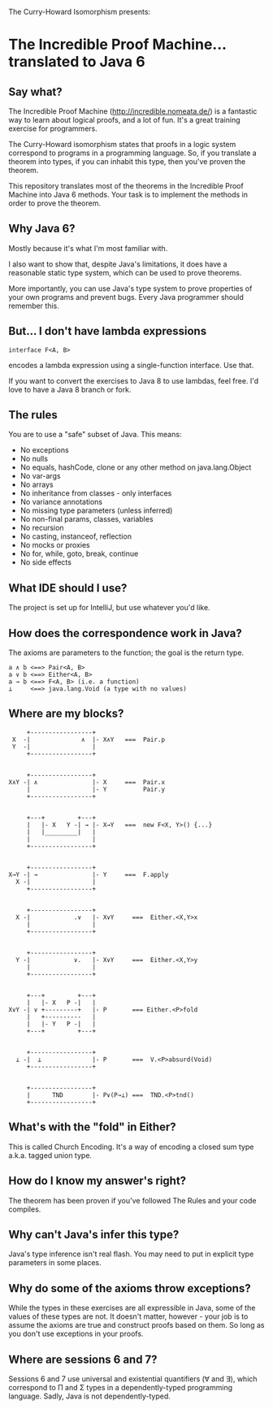 The Curry-Howard Isomorphism presents:

The Incredible Proof Machine... translated to Java 6
====================================================

Say what?
---------

The Incredible Proof Machine (http://incredible.nomeata.de/) 
is a fantastic way to learn about logical proofs, 
and a lot of fun. It's a great training exercise for programmers. 

The Curry-Howard isomorphism states that proofs in a logic system correspond
to programs in a programming language. So, if you translate a theorem into types, 
if you can inhabit this type, then you've proven the theorem.

This repository translates most of the theorems in the Incredible Proof Machine
into Java 6 methods. Your task is to implement the methods in order to prove the theorem.

Why Java 6?
-----------

Mostly because it's what I'm most familiar with. 

I also want to show that, despite Java's limitations, it does
have a reasonable static type system, which can be used to prove theorems.

More importantly, you can use Java's type system to prove properties
of your own programs and prevent bugs. 
Every Java programmer should remember this.

But... I don't have lambda expressions
--------------------------------------

    interface F<A, B> 
     
encodes a lambda expression 
using a single-function interface. 
Use that. 

If you want to convert the exercises to Java 8 to use lambdas, feel free. 
I'd love to have a Java 8 branch or fork.

The rules
---------

You are to use a "safe" subset of Java. This means:

- No exceptions
- No nulls
- No equals, hashCode, clone or any other method on java.lang.Object
- No var-args
- No arrays
- No inheritance from classes - only interfaces
- No variance annotations
- No missing type parameters (unless inferred)
- No non-final params, classes, variables
- No recursion
- No casting, instanceof, reflection
- No mocks or proxies
- No for, while, goto, break, continue 
- No side effects

What IDE should I use?
----------------------

The project is set up for IntelliJ, but use whatever you'd like.

How does the correspondence work in Java?
-----------------------------------------

The axioms are parameters to the function; the goal is the return type.

    a ∧ b <==> Pair<A, B>
    a ∨ b <==> Either<A, B>
    a → b <==> F<A, B> (i.e. a function)
    ⊥     <==> java.lang.Void (a type with no values)
    

Where are my blocks?
--------------------

         +-----------------+
     X  -|              ∧  |- X∧Y   ===  Pair.p  
     Y  -|                 |
         +-----------------+


         +-----------------+
    X∧Y -| ∧               |- X     ===  Pair.x  
         |                 |- Y          Pair.y
         +-----------------+


         +---+         +---+
         |   |- X   Y -| → |- X→Y   ===  new F<X, Y>() {...}
         |   |_________|   |
         |                 |
         +-----------------+


         +-----------------+
    X→Y -| →               |- Y     ===  F.apply  
      X -|                 |
         +-----------------+


         +-----------------+
      X -|            .∨   |- X∨Y     ===  Either.<X,Y>x  
         |                 |
         +-----------------+


         +-----------------+
      Y -|            ∨.   |- X∨Y     ===  Either.<X,Y>y  
         |                 |
         +-----------------+


         +---+         +---+
         |   |- X   P -|   |  
    X∨Y -| ∨ +---------+   |- P       === Either.<P>fold
         |   +----------   |
         |   |- Y   P -|   |
         +---+         +---+


         +-----------------+
      ⊥ -|  ⊥              |- P       ===  V.<P>absurd(Void)  
         +-----------------+


         +-----------------+
         |      TND        |- P∨(P→⊥) ===  TND.<P>tnd()
         +-----------------+



What's with the "fold" in Either?
---------------------------------

This is called Church Encoding. 
It's a way of encoding a closed sum type a.k.a. tagged union type.

How do I know my answer's right?
--------------------------------

The theorem has been proven if you've followed The Rules and your code compiles. 

Why can't Java's infer this type?
---------------------------------

Java's type inference isn't real flash. 
You may need to put in explicit type parameters in some places.

Why do some of the axioms throw exceptions?
-------------------------------------------

While the types in these exercises are all expressible in Java, 
some of the values of these types are not. It doesn't matter, however - 
your job is to assume the axioms are true and construct proofs based on them.
So long as you don't use exceptions in your proofs.

Where are sessions 6 and 7?
---------------------------

Sessions 6 and 7 use universal and existential quantifiers (∀ and ∃), 
which correspond to Π and Σ types in a dependently-typed programming
language. Sadly, Java is not dependently-typed.


